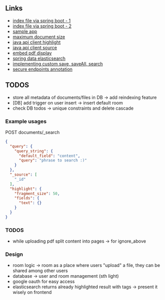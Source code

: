 ## Links

- [index file via spring boot - 1](https://discuss.elastic.co/t/how-to-index-and-store-pdf-file-in-elastic-search-using-spring-boot/220289/35)
- [index file via spring boot - 2](https://discuss.elastic.co/t/how-to-index-text-files-pdf-doc-txt-in-java/321678/5)
- [sample app](https://github.com/andreluiz1987/search-store) 
- [maximum document size](https://discuss.elastic.co/t/maximum-document-size/13086)
- [java api client highlight](https://medium.com/@andre.luiz1987/highlighting-java-api-client-866de2cfc699)
- [java api client source](https://medium.com/@andre.luiz1987/more-like-this-query-mlt-java-api-client-f69145593a1b)
- [embed pdf display](https://itnext.io/you-dont-need-external-packages-to-view-pdf-in-angular-e47779f86595)
- [spring data elasticsearch](https://docs.spring.io/spring-data/elasticsearch/docs/current/reference/html/#new-features)
- [implementing custom save, saveAll, search](https://medium.com/@luthfihrz/basic-operations-of-elasticsearch-with-spring-boot-and-spring-data-b1aa241ad9c6)
- [secure endpoints annotation](https://www.baeldung.com/spring-security-create-new-custom-security-expression)

## TODOS
- store all metadata of documents/files in DB -> add reindexing feature 
- [DB] add trigger on user insert -> insert default room
- check DB todos -> unique constraints and delete cascade


### Example usages
POST documents/_search
```json
{
  "query": {
    "query_string": {
      "default_field": "content",
      "query": "phrase to search :)"
    }
  },
  "_source": [
    "_id"
  ],
  "highlight": {
    "fragment_size": 50,
    "fields": {
      "text": {}
    }
  }
}
```

### TODOS
- while uploading pdf split content into pages -> for ignore_above


### Design
- room logic -> room as a place where users "upload" a file, they can be shared among other users
- database -> user and room management (sth light)
- google oauth for easy access
- elasticsearch returns already highlighted result with <em></em> tags -> present it wisely on frontend